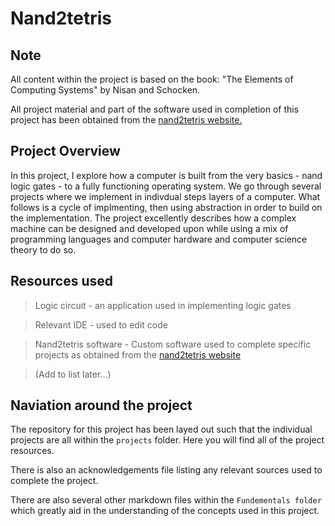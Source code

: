 # Nand2tetris #

## Note ##
All content within the project is based on the book: "The Elements of Computing Systems" by Nisan and Schocken. 

All project material and part of the software used in completion of this project has been obtained from the [nand2tetris website.](https://www.nand2tetris.org/)

## Project Overview ##
In this project, I explore how a computer is built from the very basics - nand logic gates - to a fully functioning operating system. We go through several projects where we implement in indivdual steps layers of a computer. What follows is a cycle of implmenting, then using abstraction in order to build on the implementation. The project excellently describes how a complex machine can be designed and developed upon while using a mix of programming languages and computer hardware and computer science theory to do so.

## Resources used ##
>Logic circuit - an application used in implementing logic gates

>Relevant IDE - used to edit code

> Nand2tetris software - Custom software used to complete specific projects as obtained from the [nand2tetris website](https://www.nand2tetris.org/)

>(Add to list later...)

## Naviation around the project ##

The repository for this project has been layed out such that the individual projects are all within the `projects` folder. Here you will find all of the project resources.

There is also an acknowledgements file listing any relevant sources used to complete the project.

There are also several other markdown files within the `Fundementals folder` which greatly aid in the understanding of the concepts used in this project.